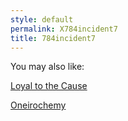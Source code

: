 ```yaml
---
style: default
permalink: X784incident7
title: 784incident7
---
```

You may also like:

[Loyal to the Cause](http://scp-wiki.net/loyal-to-the-cause)

[Oneirochemy](http://scp-wiki.net/oneirochemy)
